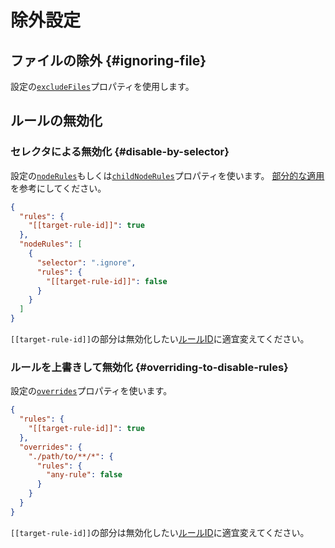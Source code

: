 # 除外設定

## ファイルの除外 {#ignoring-file}

設定の[`excludeFiles`](/docs/configuration/properties#excludefiles)プロパティを使用します。

## ルールの無効化

### セレクタによる無効化 {#disable-by-selector}

設定の[`nodeRules`](/docs/configuration/properties#noderules)もしくは[`childNodeRules`](/docs/configuration/properties#childnoderules)プロパティを使います。
[部分的な適用](./applying-rules/#applying-to-some)を参考にしてください。

```json class=config
{
  "rules": {
    "[[target-rule-id]]": true
  },
  "nodeRules": [
    {
      "selector": ".ignore",
      "rules": {
        "[[target-rule-id]]": false
      }
    }
  ]
}
```

`[[target-rule-id]]`の部分は無効化したい[ルールID](/docs/rules/)に適宜変えてください。

### ルールを上書きして無効化 {#overriding-to-disable-rules}

設定の[`overrides`](/docs/configuration/properties#overrides)プロパティを使います。

```json class=config
{
  "rules": {
    "[[target-rule-id]]": true
  },
  "overrides": {
    "./path/to/**/*": {
      "rules": {
        "any-rule": false
      }
    }
  }
}
```

`[[target-rule-id]]`の部分は無効化したい[ルールID](/docs/rules/)に適宜変えてください。
